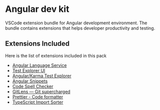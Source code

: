 # Angular dev kit

VSCode extension bundle for Angular development environment. The bundle contains extensions that helps developer productivity and testing.

## Extensions Included

Here is the list of extensions included in this pack

- [Angular Language Service](https://marketplace.visualstudio.com/items?itemName=Angular.ng-template)
- [Test Explorer UI](https://marketplace.visualstudio.com/items?itemName=hbenl.vscode-test-explorer)
- [Angular/Karma Test Explorer](https://marketplace.visualstudio.com/items?itemName=raagh.angular-karma-test-explorer&ssr=false#review-details)
- [Angular Snippets](https://marketplace.visualstudio.com/items?itemName=johnpapa.Angular2)
- [Code Spell Checker](https://marketplace.visualstudio.com/items?itemName=streetsidesoftware.code-spell-checker)
- [GitLens — Git supercharged](https://marketplace.visualstudio.com/items?itemName=eamodio.gitlens)
- [Prettier - Code formatter](https://marketplace.visualstudio.com/items?itemName=esbenp.prettier-vscode)
- [TypeScript Import Sorter](https://marketplace.visualstudio.com/items?itemName=mike-co.import-sorter)
